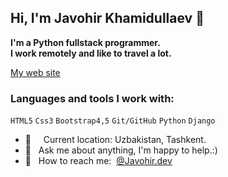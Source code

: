 ## Hi, I'm Javohir Khamidullaev 👋
<b>I'm a Python fullstack programmer. <br /></b>
<b>I work remotely and like to travel a lot.</b>

<a href="https://javohir-dev.github.io/GalacticSchool/" target="block">My web site</a>
### Languages and tools I work with: 
<code>HTML5</code> <code>Css3</code> <code>Bootstrap4,5</code> <code>Git/GitHub</code> <code>Python</code> <code>Django</code>
<br />
- 📍 &nbsp;   Current location: Uzbakistan, Tashkent.
- 📝 &nbsp; Ask me about anything, I'm happy to help.:)
- 📨 &nbsp; How to reach me:  [@Javohir.dev](https://instagram.com/javohir.dev/)
<br />

